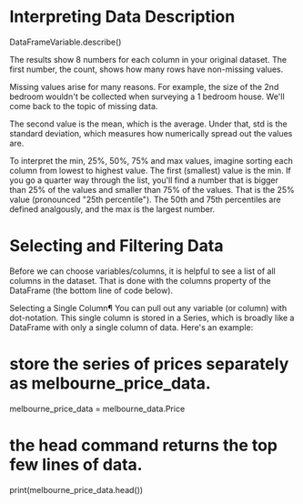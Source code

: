 # Interpreting Data Description

DataFrameVariable.describe()

The results show 8 numbers for each column in your original dataset. The first number, the count, shows how many rows have non-missing values.

Missing values arise for many reasons. For example, the size of the 2nd bedroom wouldn't be collected when surveying a 1 bedroom house. We'll come back to the topic of missing data.

The second value is the mean, which is the average. Under that, std is the standard deviation, which measures how numerically spread out the values are.

To interpret the min, 25%, 50%, 75% and max values, imagine sorting each column from lowest to highest value. The first (smallest) value is the min. If you go a quarter way through the list, you'll find a number that is bigger than 25% of the values and smaller than 75% of the values. That is the 25% value (pronounced "25th percentile"). The 50th and 75th percentiles are defined analgously, and the max is the largest number.

# Selecting and Filtering Data

Before we can choose variables/columns, it is helpful to see a list of all columns in the dataset. That is done with the columns property of the DataFrame (the bottom line of code below).

Selecting a Single Column¶
You can pull out any variable (or column) with dot-notation. This single column is stored in a Series, which is broadly like a DataFrame with only a single column of data. Here's an example: 

# store the series of prices separately as melbourne_price_data.
melbourne_price_data = melbourne_data.Price
# the head command returns the top few lines of data.
print(melbourne_price_data.head())
